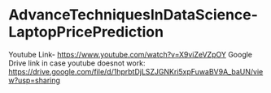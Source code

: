 # AdvanceTechniquesInDataScience-LaptopPricePrediction
Youtube Link-  https://www.youtube.com/watch?v=X9viZeVZpOY
Google Drive link in case youtube doesnot work: https://drive.google.com/file/d/1hprbtDjLSZJGNKri5xpFuwaBV9A_baUN/view?usp=sharing
